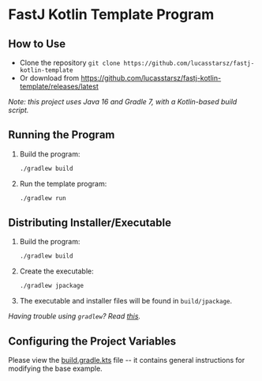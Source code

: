 # FastJ Kotlin Template Program

## How to Use

- Clone the repository `git clone https://github.com/lucasstarsz/fastj-kotlin-template`
- Or download from https://github.com/lucasstarsz/fastj-kotlin-template/releases/latest

_Note: this project uses Java 16 and Gradle 7, with a Kotlin-based build script._

## Running the Program

1. Build the program:
    ```bash
    ./gradlew build
    ```
2. Run the template program:
    ```bash
    ./gradlew run
    ```


## Distributing Installer/Executable

1. Build the program:
    ```bash
    ./gradlew build
    ```
2. Create the executable:
    ```bash
   ./gradlew jpackage 
   ```
3. The executable and installer files will be found in `build/jpackage`.

_Having trouble using `gradlew`? Read [this][Terminals Are Different]._


## Configuring the Project Variables

Please view the [build.gradle.kts](build.gradle.kts) file -- it contains general instructions for modifying the base example.


[Terminals Are Different]: https://gist.github.com/lucasstarsz/9bbc306f8655b916367d557043e498ad "Terminals Access Files Differently"

